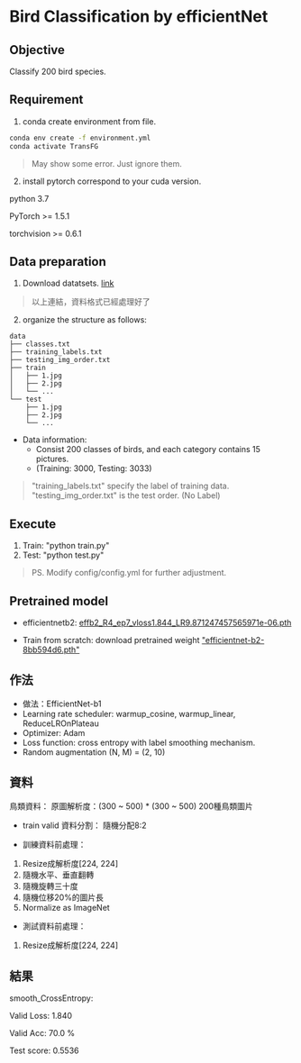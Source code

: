 # Bird Classification by efficientNet

## Objective
Classify 200 bird species. 

## Requirement

1. conda create environment from file.
```bash
conda env create -f environment.yml
conda activate TransFG
```
> May show some error. Just ignore them.

2. install pytorch correspond to your cuda version.

python 3.7

PyTorch >= 1.5.1

torchvision >= 0.6.1


## Data preparation

1. Download datatsets. [link](https://drive.google.com/drive/folders/11nUVfbylNeJ3zl3AUbCkn9_8c4Os1GbG?usp=sharing)

> 以上連結，資料格式已經處理好了 

2. organize the structure as follows:
```
data
├── classes.txt
├── training_labels.txt
├── testing_img_order.txt
├── train
│   ├── 1.jpg
│   ├── 2.jpg
│   └── ...
└── test
    ├── 1.jpg
    ├── 2.jpg
    └── ...
```

* Data information:
    * Consist 200 classes of birds, and each category contains 15 pictures.
    * (Training: 3000, Testing: 3033)
    
> "training_labels.txt" specify the label of training data. 
> "testing_img_order.txt" is the test order. (No Label)
    
## Execute

1. Train: "python train.py"
2. Test: "python test.py"

> PS. Modify config/config.yml for further adjustment.
    
## Pretrained model
* efficientnetb2: [effb2_R4_ep7_vloss1.844_LR9.871247457565971e-06.pth](https://drive.google.com/drive/u/1/folders/11nUVfbylNeJ3zl3AUbCkn9_8c4Os1GbG)

* Train from scratch: download pretrained weight ["efficientnet-b2-8bb594d6.pth"](https://github.com/lukemelas/EfficientNet-PyTorch/releases)

## 作法

* 做法：EfficientNet-b1
* Learning rate scheduler: warmup_cosine, warmup_linear, ReduceLROnPlateau
* Optimizer: Adam
* Loss function: cross entropy with label smoothing mechanism.
* Random augmentation (N, M) = (2, 10)


## 資料

鳥類資料：
原圖解析度：(300 ~ 500) * (300 ~ 500)
200種鳥類圖片

* train valid 資料分割：
隨機分配8:2


* 訓練資料前處理：
1. Resize成解析度[224, 224]
2. 隨機水平、垂直翻轉
3. 隨機旋轉三十度
4. 隨機位移20%的圖片長
5. Normalize as ImageNet

* 測試資料前處理：
1. Resize成解析度[224, 224]

## 結果
smooth_CrossEntropy: 

Valid Loss: 1.840

Valid Acc: 70.0 %

Test score: 0.5536





